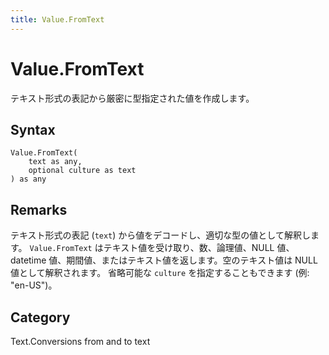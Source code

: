 ```yaml
---
title: Value.FromText
---
```


# Value.FromText


テキスト形式の表記から厳密に型指定された値を作成します。


## Syntax

```powerquery
Value.FromText(
    text as any,
    optional culture as text
) as any
```


## Remarks

テキスト形式の表記 (<code>text</code>) から値をデコードし、適切な型の値として解釈します。    <code>Value.FromText</code> はテキスト値を受け取り、数、論理値、NULL 値、datetime 値、期間値、またはテキスト値を返します。空のテキスト値は NULL 値として解釈されます。    省略可能な <code>culture</code> を指定することもできます (例: "en-US")。



## Category
Text.Conversions from and to text
